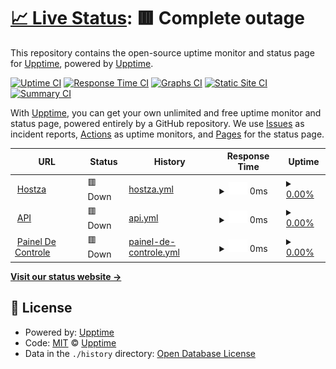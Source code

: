 # [📈 Live Status](https://status.hostza.cloud): <!--live status--> **🟥 Complete outage**

This repository contains the open-source uptime monitor and status page for [Upptime](https://upptime.js.org), powered by [Upptime](https://github.com/upptime/upptime).

[![Uptime CI](https://github.com/upptime/upptime/workflows/Uptime%20CI/badge.svg)](https://github.com/upptime/upptime/actions?query=workflow%3A%22Uptime+CI%22)
[![Response Time CI](https://github.com/upptime/upptime/workflows/Response%20Time%20CI/badge.svg)](https://github.com/upptime/upptime/actions?query=workflow%3A%22Response+Time+CI%22)
[![Graphs CI](https://github.com/upptime/upptime/workflows/Graphs%20CI/badge.svg)](https://github.com/upptime/upptime/actions?query=workflow%3A%22Graphs+CI%22)
[![Static Site CI](https://github.com/upptime/upptime/workflows/Static%20Site%20CI/badge.svg)](https://github.com/upptime/upptime/actions?query=workflow%3A%22Static+Site+CI%22)
[![Summary CI](https://github.com/upptime/upptime/workflows/Summary%20CI/badge.svg)](https://github.com/upptime/upptime/actions?query=workflow%3A%22Summary+CI%22)

With [Upptime](https://upptime.js.org), you can get your own unlimited and free uptime monitor and status page, powered entirely by a GitHub repository. We use [Issues](https://github.com/upptime/upptime/issues) as incident reports, [Actions](https://github.com/upptime/upptime/actions) as uptime monitors, and [Pages](https://status.hostza.cloud) for the status page.

<!--start: status pages-->
<!-- This summary is generated by Upptime (https://github.com/upptime/upptime) -->
<!-- Do not edit this manually, your changes will be overwritten -->
<!-- prettier-ignore -->
| URL | Status | History | Response Time | Uptime |
| --- | ------ | ------- | ------------- | ------ |
| <img alt="" src="https://icons.duckduckgo.com/ip3/hostza.cloud.ico" height="13"> [Hostza](https://hostza.cloud) | 🟥 Down | [hostza.yml](https://github.com/NellyOfc/etc1/commits/HEAD/history/hostza.yml) | <details><summary><img alt="Response time graph" src="./graphs/hostza/response-time-week.png" height="20"> 0ms</summary><br><a href="https://status.hostza.cloud/history/hostza"><img alt="Response time 576" src="https://img.shields.io/endpoint?url=https%3A%2F%2Fraw.githubusercontent.com%2FNellyOfc%2Fetc1%2FHEAD%2Fapi%2Fhostza%2Fresponse-time.json"></a><br><a href="https://status.hostza.cloud/history/hostza"><img alt="24-hour response time 0" src="https://img.shields.io/endpoint?url=https%3A%2F%2Fraw.githubusercontent.com%2FNellyOfc%2Fetc1%2FHEAD%2Fapi%2Fhostza%2Fresponse-time-day.json"></a><br><a href="https://status.hostza.cloud/history/hostza"><img alt="7-day response time 0" src="https://img.shields.io/endpoint?url=https%3A%2F%2Fraw.githubusercontent.com%2FNellyOfc%2Fetc1%2FHEAD%2Fapi%2Fhostza%2Fresponse-time-week.json"></a><br><a href="https://status.hostza.cloud/history/hostza"><img alt="30-day response time 488" src="https://img.shields.io/endpoint?url=https%3A%2F%2Fraw.githubusercontent.com%2FNellyOfc%2Fetc1%2FHEAD%2Fapi%2Fhostza%2Fresponse-time-month.json"></a><br><a href="https://status.hostza.cloud/history/hostza"><img alt="1-year response time 576" src="https://img.shields.io/endpoint?url=https%3A%2F%2Fraw.githubusercontent.com%2FNellyOfc%2Fetc1%2FHEAD%2Fapi%2Fhostza%2Fresponse-time-year.json"></a></details> | <details><summary><a href="https://status.hostza.cloud/history/hostza">0.00%</a></summary><a href="https://status.hostza.cloud/history/hostza"><img alt="All-time uptime 9.75%" src="https://img.shields.io/endpoint?url=https%3A%2F%2Fraw.githubusercontent.com%2FNellyOfc%2Fetc1%2FHEAD%2Fapi%2Fhostza%2Fuptime.json"></a><br><a href="https://status.hostza.cloud/history/hostza"><img alt="24-hour uptime 0.00%" src="https://img.shields.io/endpoint?url=https%3A%2F%2Fraw.githubusercontent.com%2FNellyOfc%2Fetc1%2FHEAD%2Fapi%2Fhostza%2Fuptime-day.json"></a><br><a href="https://status.hostza.cloud/history/hostza"><img alt="7-day uptime 0.00%" src="https://img.shields.io/endpoint?url=https%3A%2F%2Fraw.githubusercontent.com%2FNellyOfc%2Fetc1%2FHEAD%2Fapi%2Fhostza%2Fuptime-week.json"></a><br><a href="https://status.hostza.cloud/history/hostza"><img alt="30-day uptime 0.00%" src="https://img.shields.io/endpoint?url=https%3A%2F%2Fraw.githubusercontent.com%2FNellyOfc%2Fetc1%2FHEAD%2Fapi%2Fhostza%2Fuptime-month.json"></a><br><a href="https://status.hostza.cloud/history/hostza"><img alt="1-year uptime 9.75%" src="https://img.shields.io/endpoint?url=https%3A%2F%2Fraw.githubusercontent.com%2FNellyOfc%2Fetc1%2FHEAD%2Fapi%2Fhostza%2Fuptime-year.json"></a></details>
| <img alt="" src="https://icons.duckduckgo.com/ip3/hpanel.hostza.cloud.ico" height="13"> [API](https://hpanel.hostza.cloud) | 🟥 Down | [api.yml](https://github.com/NellyOfc/etc1/commits/HEAD/history/api.yml) | <details><summary><img alt="Response time graph" src="./graphs/api/response-time-week.png" height="20"> 0ms</summary><br><a href="https://status.hostza.cloud/history/api"><img alt="Response time 1585" src="https://img.shields.io/endpoint?url=https%3A%2F%2Fraw.githubusercontent.com%2FNellyOfc%2Fetc1%2FHEAD%2Fapi%2Fapi%2Fresponse-time.json"></a><br><a href="https://status.hostza.cloud/history/api"><img alt="24-hour response time 0" src="https://img.shields.io/endpoint?url=https%3A%2F%2Fraw.githubusercontent.com%2FNellyOfc%2Fetc1%2FHEAD%2Fapi%2Fapi%2Fresponse-time-day.json"></a><br><a href="https://status.hostza.cloud/history/api"><img alt="7-day response time 0" src="https://img.shields.io/endpoint?url=https%3A%2F%2Fraw.githubusercontent.com%2FNellyOfc%2Fetc1%2FHEAD%2Fapi%2Fapi%2Fresponse-time-week.json"></a><br><a href="https://status.hostza.cloud/history/api"><img alt="30-day response time 0" src="https://img.shields.io/endpoint?url=https%3A%2F%2Fraw.githubusercontent.com%2FNellyOfc%2Fetc1%2FHEAD%2Fapi%2Fapi%2Fresponse-time-month.json"></a><br><a href="https://status.hostza.cloud/history/api"><img alt="1-year response time 1585" src="https://img.shields.io/endpoint?url=https%3A%2F%2Fraw.githubusercontent.com%2FNellyOfc%2Fetc1%2FHEAD%2Fapi%2Fapi%2Fresponse-time-year.json"></a></details> | <details><summary><a href="https://status.hostza.cloud/history/api">0.00%</a></summary><a href="https://status.hostza.cloud/history/api"><img alt="All-time uptime 2.30%" src="https://img.shields.io/endpoint?url=https%3A%2F%2Fraw.githubusercontent.com%2FNellyOfc%2Fetc1%2FHEAD%2Fapi%2Fapi%2Fuptime.json"></a><br><a href="https://status.hostza.cloud/history/api"><img alt="24-hour uptime 0.00%" src="https://img.shields.io/endpoint?url=https%3A%2F%2Fraw.githubusercontent.com%2FNellyOfc%2Fetc1%2FHEAD%2Fapi%2Fapi%2Fuptime-day.json"></a><br><a href="https://status.hostza.cloud/history/api"><img alt="7-day uptime 0.00%" src="https://img.shields.io/endpoint?url=https%3A%2F%2Fraw.githubusercontent.com%2FNellyOfc%2Fetc1%2FHEAD%2Fapi%2Fapi%2Fuptime-week.json"></a><br><a href="https://status.hostza.cloud/history/api"><img alt="30-day uptime 0.00%" src="https://img.shields.io/endpoint?url=https%3A%2F%2Fraw.githubusercontent.com%2FNellyOfc%2Fetc1%2FHEAD%2Fapi%2Fapi%2Fuptime-month.json"></a><br><a href="https://status.hostza.cloud/history/api"><img alt="1-year uptime 2.30%" src="https://img.shields.io/endpoint?url=https%3A%2F%2Fraw.githubusercontent.com%2FNellyOfc%2Fetc1%2FHEAD%2Fapi%2Fapi%2Fuptime-year.json"></a></details>
| <img alt="" src="https://icons.duckduckgo.com/ip3/app.hostza.cloud.ico" height="13"> [Painel De Controle](https://app.hostza.cloud) | 🟥 Down | [painel-de-controle.yml](https://github.com/NellyOfc/etc1/commits/HEAD/history/painel-de-controle.yml) | <details><summary><img alt="Response time graph" src="./graphs/painel-de-controle/response-time-week.png" height="20"> 0ms</summary><br><a href="https://status.hostza.cloud/history/painel-de-controle"><img alt="Response time 73" src="https://img.shields.io/endpoint?url=https%3A%2F%2Fraw.githubusercontent.com%2FNellyOfc%2Fetc1%2FHEAD%2Fapi%2Fpainel-de-controle%2Fresponse-time.json"></a><br><a href="https://status.hostza.cloud/history/painel-de-controle"><img alt="24-hour response time 0" src="https://img.shields.io/endpoint?url=https%3A%2F%2Fraw.githubusercontent.com%2FNellyOfc%2Fetc1%2FHEAD%2Fapi%2Fpainel-de-controle%2Fresponse-time-day.json"></a><br><a href="https://status.hostza.cloud/history/painel-de-controle"><img alt="7-day response time 0" src="https://img.shields.io/endpoint?url=https%3A%2F%2Fraw.githubusercontent.com%2FNellyOfc%2Fetc1%2FHEAD%2Fapi%2Fpainel-de-controle%2Fresponse-time-week.json"></a><br><a href="https://status.hostza.cloud/history/painel-de-controle"><img alt="30-day response time 67" src="https://img.shields.io/endpoint?url=https%3A%2F%2Fraw.githubusercontent.com%2FNellyOfc%2Fetc1%2FHEAD%2Fapi%2Fpainel-de-controle%2Fresponse-time-month.json"></a><br><a href="https://status.hostza.cloud/history/painel-de-controle"><img alt="1-year response time 73" src="https://img.shields.io/endpoint?url=https%3A%2F%2Fraw.githubusercontent.com%2FNellyOfc%2Fetc1%2FHEAD%2Fapi%2Fpainel-de-controle%2Fresponse-time-year.json"></a></details> | <details><summary><a href="https://status.hostza.cloud/history/painel-de-controle">0.00%</a></summary><a href="https://status.hostza.cloud/history/painel-de-controle"><img alt="All-time uptime 0.00%" src="https://img.shields.io/endpoint?url=https%3A%2F%2Fraw.githubusercontent.com%2FNellyOfc%2Fetc1%2FHEAD%2Fapi%2Fpainel-de-controle%2Fuptime.json"></a><br><a href="https://status.hostza.cloud/history/painel-de-controle"><img alt="24-hour uptime 0.00%" src="https://img.shields.io/endpoint?url=https%3A%2F%2Fraw.githubusercontent.com%2FNellyOfc%2Fetc1%2FHEAD%2Fapi%2Fpainel-de-controle%2Fuptime-day.json"></a><br><a href="https://status.hostza.cloud/history/painel-de-controle"><img alt="7-day uptime 0.00%" src="https://img.shields.io/endpoint?url=https%3A%2F%2Fraw.githubusercontent.com%2FNellyOfc%2Fetc1%2FHEAD%2Fapi%2Fpainel-de-controle%2Fuptime-week.json"></a><br><a href="https://status.hostza.cloud/history/painel-de-controle"><img alt="30-day uptime 0.00%" src="https://img.shields.io/endpoint?url=https%3A%2F%2Fraw.githubusercontent.com%2FNellyOfc%2Fetc1%2FHEAD%2Fapi%2Fpainel-de-controle%2Fuptime-month.json"></a><br><a href="https://status.hostza.cloud/history/painel-de-controle"><img alt="1-year uptime 0.00%" src="https://img.shields.io/endpoint?url=https%3A%2F%2Fraw.githubusercontent.com%2FNellyOfc%2Fetc1%2FHEAD%2Fapi%2Fpainel-de-controle%2Fuptime-year.json"></a></details>

<!--end: status pages-->

[**Visit our status website →**](https://status.hostza.cloud)

## 📄 License

- Powered by: [Upptime](https://github.com/upptime/upptime)
- Code: [MIT](./LICENSE) © [Upptime](https://upptime.js.org)
- Data in the `./history` directory: [Open Database License](https://opendatacommons.org/licenses/odbl/1-0/)
